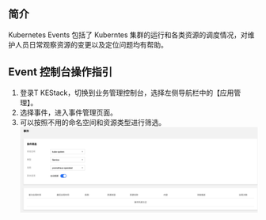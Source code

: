 ## 简介

Kubernetes Events 包括了 Kuberntes 集群的运行和各类资源的调度情况，对维护人员日常观察资源的变更以及定位问题均有帮助。

## Event 控制台操作指引

1. 登录T KEStack，切换到业务管理控制台，选择左侧导航栏中的【应用管理】。
2. 选择事件，进入事件管理页面。 
3. 可以按照不用的命名空间和资源类型进行筛选。
   ![](../Images/事件.png)